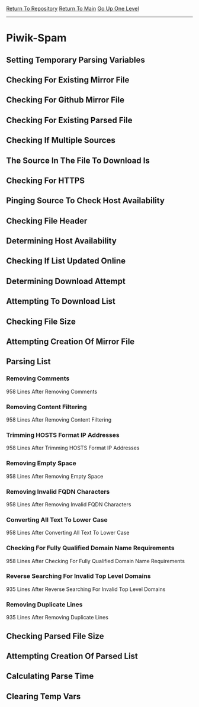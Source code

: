 [Return To Repository](https://github.com/deathbybandaid/piholeparser/)
[Return To Main](https://github.com/deathbybandaid/piholeparser/blob/master/RecentRunLogs/Mainlog.md)
[Go Up One Level](https://github.com/deathbybandaid/piholeparser/blob/master/RecentRunLogs/TopLevelScripts/30-Processing-External-Blacklists.md)
____________________________________
# Piwik-Spam
## Setting Temporary Parsing Variables
## Checking For Existing Mirror File
## Checking For Github Mirror File
## Checking For Existing Parsed File
## Checking If Multiple Sources
## The Source In The File To Download Is
## Checking For HTTPS
## Pinging Source To Check Host Availability
## Checking File Header
## Determining Host Availability
## Checking If List Updated Online
## Determining Download Attempt
## Attempting To Download List
## Checking File Size
## Attempting Creation Of Mirror File
## Parsing List
### Removing Comments
958 Lines After Removing Comments
### Removing Content Filtering
958 Lines After Removing Content Filtering
### Trimming HOSTS Format IP Addresses
958 Lines After Trimming HOSTS Format IP Addresses
### Removing Empty Space
958 Lines After Removing Empty Space
### Removing Invalid FQDN Characters
958 Lines After Removing Invalid FQDN Characters
### Converting All Text To Lower Case
958 Lines After Converting All Text To Lower Case
### Checking For Fully Qualified Domain Name Requirements
958 Lines After Checking For Fully Qualified Domain Name Requirements
### Reverse Searching For Invalid Top Level Domains
935 Lines After Reverse Searching For Invalid Top Level Domains
### Removing Duplicate Lines
935 Lines After Removing Duplicate Lines
## Checking Parsed File Size
## Attempting Creation Of Parsed List
## Calculating Parse Time
## Clearing Temp Vars
